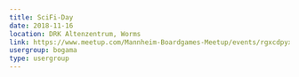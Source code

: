 ```yaml
---
title: SciFi-Day
date: 2018-11-16
location: DRK Altenzentrum, Worms
link: https://www.meetup.com/Mannheim-Boardgames-Meetup/events/rgxcdpyxpbvb/
usergroup: bogama
type: usergroup
---
```

